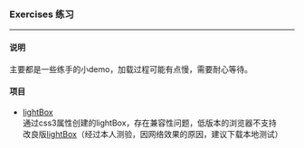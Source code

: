 ### Exercises 练习

---

#### 说明

主要都是一些练手的小demo，加载过程可能有点慢，需要耐心等待。



#### 项目

- [lightBox](http://htmlpreview.github.io/?https://github.com/Bingyijia/EXERCISES/blob/master/lightBox/demo.html)	
  通过css3属性创建的lightBox，存在兼容性问题，低版本的浏览器不支持<br>
  改良版[lightBox](http://htmlpreview.github.io/?https://github.com/Bingyijia/EXERCISES/blob/master/lightBox-v1.1/demo.html)（经过本人测验，因网络效果的原因，建议下载本地测试）

